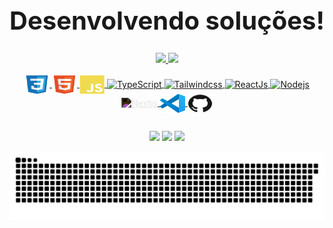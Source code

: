 <div align="center" style="font-size:20px">
<h1>Desenvolvendo soluções!</h1>
</div>
<div align="center">
  <a href="https://github.com/AdrianPorto">
  <img height="150em" src="https://github-readme-stats.vercel.app/api?username=AdrianPorto&show_icons=true&theme=midnight-purple&include_all_commits=true&title_color=black&count_private=true"/>
  <img height="150em" src="https://github-readme-stats.vercel.app/api/top-langs/?username=AdrianPorto&layout=compact&&title_color=black&theme=midnight-purple"/>
</div>
<div align="center" style="display: inline_block"><br>
  <img align="center" alt="Kenji-CSS" height="30" width="40" src="https://raw.githubusercontent.com/devicons/devicon/master/icons/css3/css3-original.svg">
  <img align="center" alt="Kenji-HTML" height="30" width="40" src="https://raw.githubusercontent.com/devicons/devicon/master/icons/html5/html5-original.svg">
  <img align="center" alt="Kenji-Js" height="30" width="40" src="https://raw.githubusercontent.com/devicons/devicon/master/icons/javascript/javascript-plain.svg">
  <img align="center" alt="TypeScript" height="30" width="40" src="https://cdn.jsdelivr.net/gh/devicons/devicon/icons/typescript/typescript-original.svg">
  <img  align="center" alt="Tailwindcss" height="30" width="40" src="https://cdn.jsdelivr.net/gh/devicons/devicon/icons/tailwindcss/tailwindcss-plain.svg" />          
  <img  align="center" alt="ReactJs" height="30" width="40" src="https://cdn.jsdelivr.net/gh/devicons/devicon/icons/react/react-original.svg" />          
  <img align="center" alt="Nodejs" height="30" width="40" src="https://cdn.jsdelivr.net/gh/devicons/devicon/icons/nodejs/nodejs-plain.svg" />
  <img align="center" alt="Nextjs"  height="30" width="40" style=" filter: invert(100%);" src="https://cdn.jsdelivr.net/gh/devicons/devicon/icons/nextjs/nextjs-original.svg">
  <img align="center" alt="Kenji-Vscode" height="30" width="40" src="https://raw.githubusercontent.com/devicons/devicon/master/icons/vscode/vscode-original.svg"> 
  <img align="center" alt="Kenji-github" height="30" width="40" src="https://raw.githubusercontent.com/devicons/devicon/master/icons/github/github-original.svg">
</div> 
  
  ##
 
<div align="center"> 
  <a href="https://www.instagram.com/adrianp0rto/" target="_blank"><img src="https://img.shields.io/badge/-Instagram-483D8B?style=for-the-badge&logo=instagram&logoColor=white" target="_blank"></a>
  <a href = "mailto:gustosts@gmail.com"><img src="https://img.shields.io/badge/-Gmail-483D8B?style=for-the-badge&logo=gmail&logoColor=white" target="_blank"></a>
  <a href="https://www.linkedin.com/in/adrianporto/" target="_blank"><img src="https://img.shields.io/badge/-LinkedIn-483D8B?style=for-the-badge&logo=linkedin&logoColor=white" target="_blank"></a> 
  
 
  
  ![Snake animation](https://github.com/AdrianPorto/AdrianPorto/blob/dev/snake.svg)
</div>
